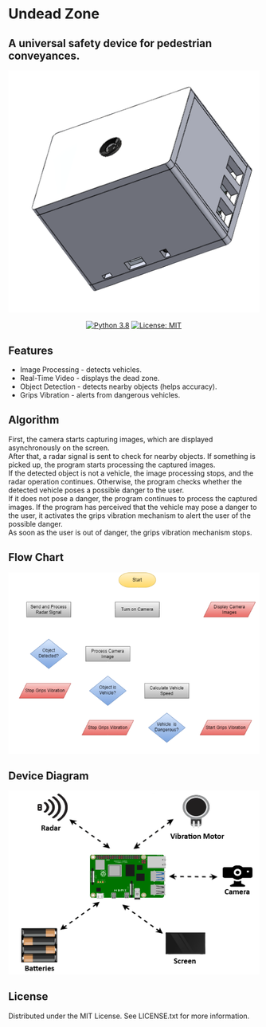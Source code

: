 # Undead Zone
## A universal safety device for pedestrian conveyances.
<div align="center">
<img src="images/model.png" alt="Model">

[![Python 3.8](https://img.shields.io/badge/Python-3.8-yellow.svg)](https://www.python.org/) [![License: MIT](https://img.shields.io/badge/License-MIT-brightgreen.svg)](https://opensource.org/licenses/MIT)
</div>

## Features
- Image Processing - detects vehicles.
- Real-Time Video - displays the dead zone.
- Object Detection - detects nearby objects (helps accuracy).
- Grips Vibration - alerts from dangerous vehicles.

## Algorithm
First, the camera starts capturing images, which are displayed asynchronously on the screen.<br>
After that, a radar signal is sent to check for nearby objects. If something is picked up, the program starts processing the captured images.<br>
If the detected object is not a vehicle, the image processing stops, and the radar operation continues. Otherwise, the program checks whether the detected vehicle poses a possible danger to the user.<br>
If it does not pose a danger, the program continues to process the captured images. If the program has perceived that the vehicle may pose a danger to the user, it activates the grips vibration mechanism to alert the user of the possible danger.<br>
As soon as the user is out of danger, the grips vibration mechanism stops.

## Flow Chart
<img src="images/flow_chart.png" alt="Flow Chart">

## Device Diagram
<img src="images/device_diagram.png" alt="Device Diagram">

## License
Distributed under the MIT License. See LICENSE.txt for more information.
